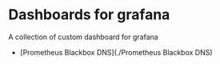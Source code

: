 # Dashboards for grafana

A collection of custom dashboard for grafana


- [Prometheus Blackbox DNS](./Prometheus Blackbox DNS)
